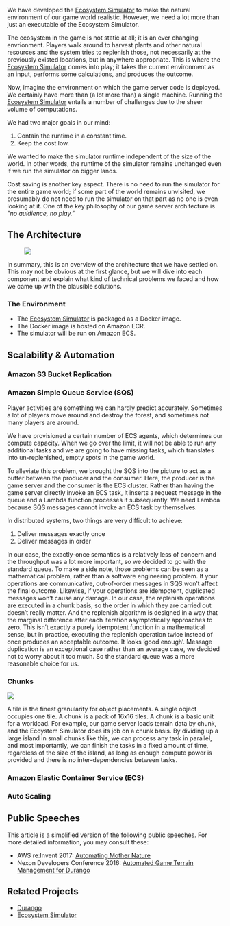 We have developed the [Ecosystem Simulator][ecosim] to make the natural
environment of our game world realistic. However, we need a lot more than just
an executable of the Ecosystem Simulator.

The ecosystem in the game is not static at all; it is an ever changing
envrionment. Players walk around to harvest plants and other natural resources
and the system tries to replenish those, not necessarily at the previously
existed locations, but in anywhere appropriate. This is where the [Ecosystem
Simulator][ecosim] comes into play; it takes the current environment as an
input, performs some calculations, and produces the outcome.

Now, imagine the environment on which the game server code is deployed. We
certainly have more than (a lot more than) a single machine. Running the
[Ecosystem Simulator][ecosim] entails a number of challenges due to the
sheer volume of computations.

We had two major goals in our mind:

1. Contain the runtime in a constant time.
1. Keep the cost low.

We wanted to make the simulator runtime independent of the size of the world. In
other words, the runtime of the simulator remains unchanged even if we run the
simulator on bigger lands.

Cost saving is another key aspect. There is no need to run the simulator for the
entire game world; if some part of the world remains unvisited, we presumably do
not need to run the simulator on that part as no one is even looking at it. One
of the key philosophy of our game server architecture is *"no auidience, no
play."*

## The Architecture

<figure>
  <img src="/static/images/ecosim_pipeline_architecture.png" style="max-width:90%"/>
</figure>

In summary, this is an overview of the architecture that we have settled on.
This may not be obvious at the first glance, but we will dive into each
component and explain what kind of technical problems we faced and how we came
up with the plausible solutions.

### The Environment

- The [Ecosystem Simulator][ecosim] is packaged as a Docker image.
- The Docker image is hosted on Amazon ECR.
- The simulator will be run on Amazon ECS.

## Scalability &amp; Automation

### Amazon S3 Bucket Replication

### Amazon Simple Queue Service (SQS)

<!--Now, the game server can invoke an ECS task, but we have a potential problem.-->
Player activities are something we can hardly predict accurately. Sometimes a
lot of players move around and destroy the forest, and sometimes not many
players are around.

We have provisioned a certain number of ECS agents, which determines our compute
capacity. When we go over the limit, it will not be able to run any additional
tasks and we are going to have missing tasks, which translates into
un-replenished, empty spots in the game world.

To alleviate this problem, we brought the SQS into the picture to act as a
buffer between the producer and the consumer. Here, the producer is the game
server and the consumer is the ECS cluster. Rather than having the game server
directly invoke an ECS task, it inserts a request message in the queue and a
Lambda function processes it subsequently. We need Lambda because SQS messages
cannot invoke an ECS task by themselves.

In distributed systems, two things are very difficult to achieve:

1. Deliver messages exactly once
1. Deliver messages in order

In our case, the exactly-once semantics is a relatively less of concern and the throughput was a lot more important, so we decided to go with the standard queue.
To make a side note, those problems can be seen as a mathematical problem, rather than a software engineering problem. If your operations are communicative, out-of-order messages in SQS won’t affect the final outcome. Likewise, if your operations are idempotent, duplicated messages won’t cause any damage.
In our case, the replenish operations are executed in a chunk basis, so the order in which they are carried out doesn’t really matter.
And the replenish algorithm is designed in a way that the marginal difference after each iteration asymptotically approaches to zero. This isn’t exactly a purely idempotent function in a mathematical sense, but in practice, executing the replenish operation twice instead of once produces an acceptable outcome. It looks ‘good enough’.
Message duplication is an exceptional case rather than an average case, we decided not to worry about it too much. So the standard queue was a more reasonable choice for us.

### Chunks

<img src="/static/images/ecosim_chunks.jpg" style="max-width:90%">

A tile is the finest granularity for object placements. A single object occupies
one tile. A chunk is a pack of 16x16 tiles. A chunk is a basic unit for a
workload. For example, our game server loads terrain data by chunk, and the
Ecoystem Simulator does its job on a chunk basis. By dividing up a large island
in small chunks like this, we can process any task in parallel, and most
importantly, we can finish the tasks in a fixed amount of time, regardless of
the size of the island, as long as enough compute power is provided and there is
no inter-dependencies between tasks.

### Amazon Elastic Container Service (ECS)

### Auto Scaling

## Public Speeches

This article is a simplified version of the following public speeches. For more
detailed information, you may consult these:

- AWS re:Invent 2017: [Automating Mother Nature](https://www.youtube.com/watch?v=H7kF7r7UBFE)
- Nexon Developers Conference 2016: [Automated Game Terrain Management for Durango](http://ndcreplay.nexon.com/NDC2016/sessions/NDC2016_0062.html)

## Related Projects

- [Durango](/experience/durango.html)
- [Ecosystem Simulator][ecosim]


[ecosim]: /experience/durango_ecosim.html
[sqs]: https://aws.amazon.com/sqs/
[ecs]: https://aws.amazon.com/ecs/
